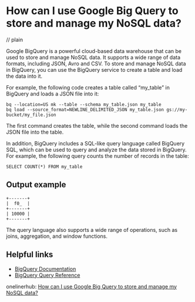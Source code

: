 # How can I use Google Big Query to store and manage my NoSQL data?
// plain

Google BigQuery is a powerful cloud-based data warehouse that can be used to store and manage NoSQL data. It supports a wide range of data formats, including JSON, Avro and CSV. To store and manage NoSQL data in BigQuery, you can use the BigQuery service to create a table and load the data into it.

For example, the following code creates a table called “my_table” in BigQuery and loads a JSON file into it:

```
bq --location=US mk --table --schema my_table.json my_table
bq load --source_format=NEWLINE_DELIMITED_JSON my_table.json gs://my-bucket/my_file.json
```

The first command creates the table, while the second command loads the JSON file into the table.

In addition, BigQuery includes a SQL-like query language called BigQuery SQL, which can be used to query and analyze the data stored in BigQuery. For example, the following query counts the number of records in the table:

```
SELECT COUNT(*) FROM my_table
```

## Output example


```
+-------+
|  f0_  |
+-------+
| 10000 |
+-------+
```

The query language also supports a wide range of operations, such as joins, aggregation, and window functions.

## Helpful links

- [BigQuery Documentation](https://cloud.google.com/bigquery/docs/)
- [BigQuery Query Reference](https://cloud.google.com/bigquery/docs/reference/standard-sql/query-syntax)

onelinerhub: [How can I use Google Big Query to store and manage my NoSQL data?](https://onelinerhub.com/google-big-query/how-can-i-use-google-big-query-to-store-and-manage-my-nosql-data)